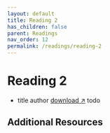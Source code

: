 ```yaml
---
layout: default
title: Reading 2
has_children: false
parent: Readings
nav_order: 12
permalink: /readings/reading-2
---
```


# Reading 2

- title author <a href="#" target="_blank" rel="noopener">download &#x2197;</a>
todo

## Additional Resources
